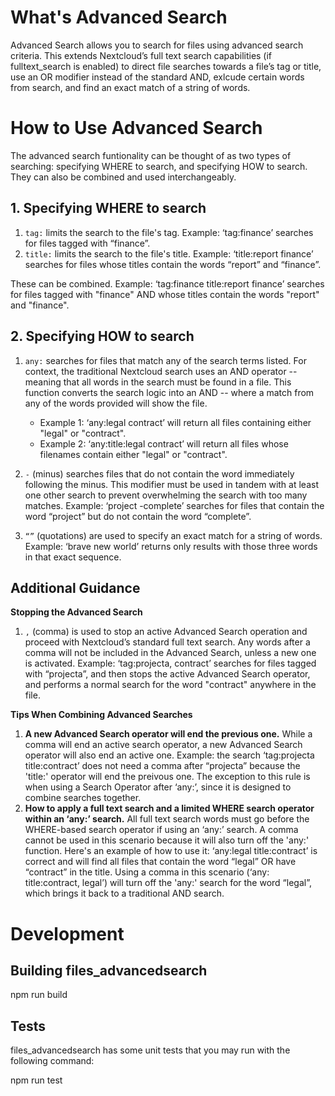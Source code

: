 # What's Advanced Search
Advanced Search allows you to search for files using advanced search criteria. This extends Nextcloud’s full text search capabilities (if fulltext_search is enabled) to direct file searches towards a file’s tag or title, use an OR modifier instead of the standard AND, exlcude certain words from search, and find an exact match of a string of words. 

# How to Use Advanced Search

The advanced search funtionality can be thought of as two types of searching: specifying WHERE to search, and specifying HOW to search. They can also be combined and used interchangeably. 

## 1. Specifying WHERE to search

1. `tag:` limits the search to the file's tag. Example: ‘tag:finance’ searches for files tagged with “finance”.
2. `title:` limits the search to the file's title. Example: ‘title:report finance’ searches for files whose titles contain the words “report” and “finance”.

These can be combined. Example: ‘tag:finance title:report finance’ searches for files tagged with "finance" AND whose titles contain the words "report" and "finance".

## 2. Specifying HOW to search

1. `any:` searches for files that match any of the search terms listed. For context, the traditional Nextcloud search uses an AND operator -- meaning that all words in the search must be found in a file. This function converts the search logic into an AND -- where a match from any of the words provided will show the file. 
   - Example 1: ‘any:legal contract’ will return all files containing either "legal" or "contract".
   - Example 2: ‘any:title:legal contract’ will return all files whose filenames contain either "legal" or "contract".

2. `-` (minus) searches files that do not contain the word immediately following the minus. This modifier must be used in tandem with at least one other search to prevent overwhelming the search with too many matches. Example: ‘project -complete’  searches for files that contain the word “project” but do not contain the word “complete”.

3. `“”` (quotations) are used to specify an exact match for a string of words. Example: ‘brave new world’ returns only results with those three words in that exact sequence.

## Additional Guidance

**Stopping the Advanced Search**
1. `,` (comma) is used to stop an active Advanced Search operation and proceed with Nextcloud’s standard full text search. Any words after a comma will not be included in the Advanced Search, unless a new one is activated. Example: ‘tag:projecta, contract’ searches for files tagged with “projecta”, and then stops the active Advanced Search operator, and performs a normal search for the word "contract" anywhere in the file.

**Tips When Combining Advanced Searches**
1. **A new Advanced Search operator will end the previous one.** While a comma will end an active search operator, a new Advanced Search operator will also end an active one. Example: the search ‘tag:projecta title:contract’ does not need a comma after “projecta” because the 'title:' operator will end the preivous one. The exception to this rule is when using a Search Operator after ‘any:’, since it is designed to combine searches together.
2. **How to apply a full text search and a limited WHERE search operator within an ‘any:’ search.** All full text search words must go before the WHERE-based search operator if using an ‘any:’ search. A comma cannot be used in this scenario because it will also turn off the 'any:' function. Here's an example of how to use it: ‘any:legal title:contract’ is correct and will find all files that contain the word “legal” OR have “contract” in the title. Using a comma in this scenario (‘any: title:contract, legal’) will turn off the 'any:' search for the word “legal”, which brings it back to a traditional AND search. 

# Development

## Building files_advancedsearch
npm run build

## Tests
files_advancedsearch has some unit tests that you may run with the following command:

npm run test
